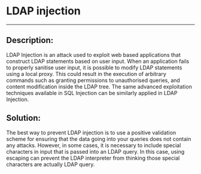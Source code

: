 # LDAP injection
-------

## Description:

LDAP Injection is an attack used to exploit web based applications that
construct LDAP statements based on user input. When an application fails to properly
sanitise user input, it is possible to modify LDAP statements using a local proxy.
This could result in the execution of arbitrary commands such as granting permissions to
unauthorised queries, and content modification inside the LDAP tree.
The same advanced exploitation techniques available in SQL Injection can be similarly
applied in LDAP Injection.


## Solution:

The best way to prevent LDAP injection is to use a positive validation scheme for ensuring
that the data going into your queries does not contain any attacks. However, in some cases,
it is necessary to include special characters in input that is passed into an LDAP query.
In this case, using escaping can prevent the LDAP interpreter from thinking those special
characters are actually LDAP query.
